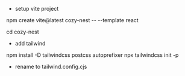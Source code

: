 - setup vite project

npm create vite@latest cozy-nest -- --template react

cd cozy-nest

- add tailwind

npm install -D tailwindcss postcss autoprefixer
npx tailwindcss init -p

- rename to tailwind.config.cjs
